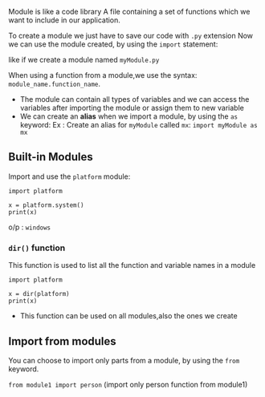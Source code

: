Module is like a code library
A file containing a set of functions which we want to include in our application.

To create a module we just have to save our code with `.py` extension
Now we can use the module created, by using the `import` statement:

like if we create a module named `myModule.py`

When using a function from a module,we use the syntax: `module_name.function_name`.

- The module can contain all types of variables and we can access the variables after importing the module or assign them to new variable
- We can create an **alias** when we import a module, by using the `as` keyword:
   Ex : Create an alias for `myModule` called `mx`:
   `import myModule as mx`


## Built-in Modules

Import and use the `platform` module:
```
import platform

x = platform.system()
print(x)
```
o/p : 
`windows`

### `dir()` function
This function is used to list all the function and variable names in a module
```
import platform

x = dir(platform)
print(x)
```
- This function can be used on all modules,also the ones we create


## Import from modules
You can choose to import only parts from a module, by using the `from` keyword.

`from module1 import person` (import only person function from module1)











